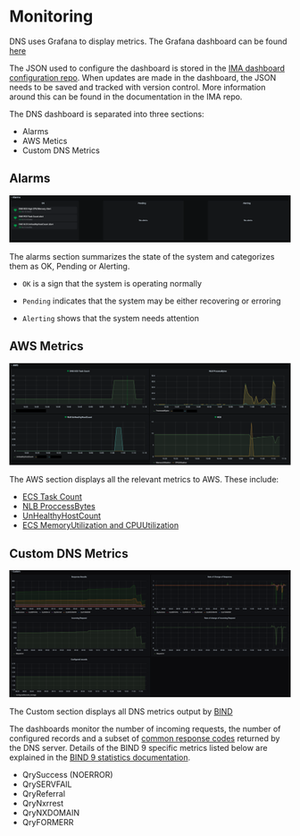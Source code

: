 # Monitoring

DNS uses Grafana to display metrics. The Grafana dashboard can be found [here](https://monitoring-alerting.staff.service.justice.gov.uk/d/tm5gLH1Gz/bind-dns-metrics?orgId=1)

The JSON used to configure the dashboard is stored in the [IMA dashboard configuration repo](https://github.com/ministryofjustice/staff-infrastructure-monitoring-config). When updates are made in the dashboard, the JSON needs to be saved and tracked with version control. More information around this can be found in the documentation in the IMA repo.

The DNS dashboard is separated into three sections:

- Alarms
- AWS Metics
- Custom DNS Metrics

## Alarms

![alarms](./images/alarms_panel.png)

The alarms section summarizes the state of the system and categorizes them as OK, Pending or Alerting.

- `OK` is a sign that the system is operating normally

- `Pending` indicates that the system may be either recovering or erroring

- `Alerting` shows that the system needs attention

## AWS Metrics

![aws](./images/aws_panel.png)

The AWS section displays all the relevant metrics to AWS. These include:

- [ECS Task Count](https://docs.aws.amazon.com/AmazonECS/latest/developerguide/cloudwatch-metrics.html)
- [NLB ProccessBytes](https://docs.aws.amazon.com/elasticloadbalancing/latest/network/load-balancer-cloudwatch-metrics.html)
- [UnHealthyHostCount](https://docs.aws.amazon.com/elasticloadbalancing/latest/classic/elb-cloudwatch-metrics.html)
- [ECS MemoryUtilization and CPUUtilization](https://docs.aws.amazon.com/AmazonECS/latest/developerguide/cloudwatch-metrics.html)

## Custom DNS Metrics

![custom_dns](./images/custom_panel.png)

The Custom section displays all DNS metrics output by [BIND](https://bind9.readthedocs.io/en/latest/reference.html#bind-9-statistics)

The dashboards monitor the number of incoming requests, the number of configured records and a subset of [common response codes](https://www.iana.org/assignments/dns-parameters/dns-parameters.xhtml#dns-parameters-6) returned by the DNS server. Details of the BIND 9 specific metrics listed below are explained in the [BIND 9 statistics documentation](https://bind9.readthedocs.io/en/latest/reference.html#statistics-counters).

- QrySuccess (NOERROR)
- QrySERVFAIL
- QryReferral
- QryNxrrest
- QryNXDOMAIN
- QryFORMERR
